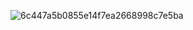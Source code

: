 ![6c447a5b0855e14f7ea2668998c7e5ba](https://github.com/user-attachments/assets/3a1b4214-a693-4aac-b5da-c8f5d3fd0a13)
